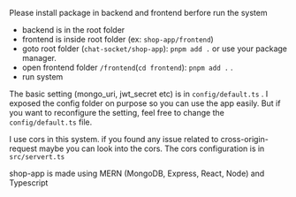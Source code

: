 Please install package in backend and frontend berfore run the system
- backend is in the root folder
- frontend is inside root folder (ex: ```shop-app/frontend```)
- goto root folder (```chat-socket/shop-app```): ```pnpm add .``` or use your package manager.
- open frontend folder ```/frontend```(```cd frontend```): ```pnpm add .``` .
- run system 

The basic setting (mongo_uri, jwt_secret etc) is in ```config/default.ts``` .
I exposed the config folder on purpose so you can use the app easily. But if you want to reconfigure the setting, feel free to change the ```config/default.ts``` file.

I use cors in this system. if you found any issue related to cross-origin-request maybe you can look into the cors. The cors configuration is in ```src/servert.ts```

shop-app is made using MERN (MongoDB, Express, React, Node) and Typescript
